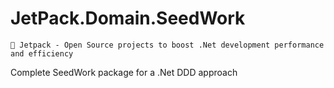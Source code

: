 # JetPack.Domain.SeedWork

`🚀 Jetpack - Open Source projects to boost .Net development performance and efficiency`

Complete SeedWork package for a .Net DDD approach

